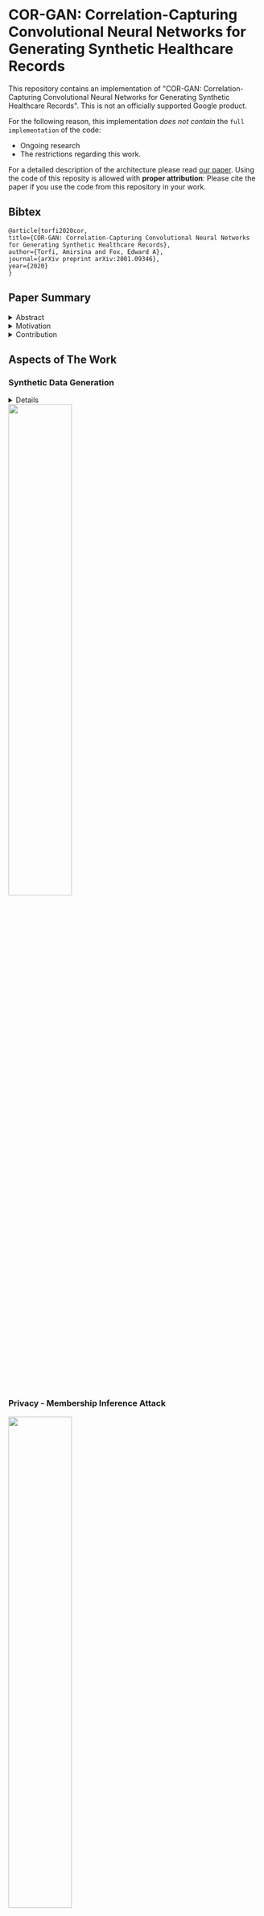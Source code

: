 # COR-GAN: Correlation-Capturing Convolutional Neural Networks for Generating Synthetic Healthcare Records

This repository contains an implementation of "COR-GAN:
Correlation-Capturing Convolutional Neural Networks for Generating
Synthetic Healthcare Records". This is not an officially supported
Google product.


For the following reason, this implementation *does not contain* the ``full implementation`` of the code:
* Ongoing research
* The restrictions regarding this work.

For a detailed description of the architecture please read [our paper](https://arxiv.org/abs/2001.09346). Using the code of this reposity is allowed with **proper attribution**: Please cite the paper if you use the code from this repository in your work.

## Bibtex

    @article{torfi2020cor,
    title={COR-GAN: Correlation-Capturing Convolutional Neural Networks for Generating Synthetic Healthcare Records},
    author={Torfi, Amirsina and Fox, Edward A},
    journal={arXiv preprint arXiv:2001.09346},
    year={2020}
    }

## Paper Summary

<details>
<summary>Abstract</summary>

*Deep learning models have demonstrated high-quality performance in areas such as image classification and speech processing.
However, creating a deep learning model using electronic health record (EHR) data, requires addressing particular privacy challenges that are unique to researchers in this domain. This matter focuses attention on generating realistic synthetic data while ensuring privacy.
In this paper, we propose a novel framework called correlation-capturing Generative Adversarial Network (corGAN), to generate synthetic healthcare records. In corGAN we utilize Convolutional Neural Networks to capture the correlations between adjacent medical features in the data representation space by combining Convolutional Generative Adversarial Networks and Convolutional Autoencoders.
To demonstrate the model fidelity, we show that corGAN generates synthetic data with performance similar to that of real data in various Machine Learning settings such as classification and prediction. We also give a privacy assessment and report on statistical analysis regarding realistic characteristics of the synthetic data.*

</details>

<!-- <br>[⬆ Back to top](#contents) -->

<!-- ### Abstract

*Deep learning models have demonstrated high-quality performance in areas such as image classification and speech processing.
However, creating a deep learning model using electronic health record (EHR) data, requires addressing particular privacy challenges that are unique to researchers in this domain. This matter focuses attention on generating realistic synthetic data while ensuring privacy.
In this paper, we propose a novel framework called correlation-capturing Generative Adversarial Network (corGAN), to generate synthetic healthcare records. In corGAN we utilize Convolutional Neural Networks to capture the correlations between adjacent medical features in the data representation space by combining Convolutional Generative Adversarial Networks and Convolutional Autoencoders.
To demonstrate the model fidelity, we show that corGAN generates synthetic data with performance similar to that of real data in various Machine Learning settings such as classification and prediction. We also give a privacy assessment and report on statistical analysis regarding realistic characteristics of the synthetic data.* -->

<details>
<summary>Motivation</summary>

* Synthetic records helping stakeholders to *share and work* on data without privacy hurdles
* Despite advances in *Synthetic Data Generation~(SDG)*. Research efforts mostly restricted to *limited use cases*
* *Lack of clarity* regarding the synthetic data being realistic; and factors contributing to realism
* Majority of methods for *supervised settings*
* Lack of clarity in *measuring privacy*, and privacy guarantees
* EHRs are *discrete* in nature. But most research is on *continuous* data

</details>

<details>
<summary>Contribution</summary>

* We propose an efficient architecture to generate synthetic healthcare records using **Convolutional GANs** and **Convolutional Autoencoders}~(CAs)** which we call ``corGAN``. We demonstrate that corGAN can effectively generate both *discrete* and *continuous* synthetic records.
* We demonstrate the effectiveness of utilizing Convolutional Neural Networks~(CNNs) as opposed to Multilayer Perceptrons to capture inter-correlation between features.
* We show that corGAN can generate realistic synthetic data that performs similarly to real data on classification tasks, according to  our analysis and assessments.
* We report on a **privacy assessment** of the model and demonstrate that corGAN provides an acceptable level of privacy, by varying the amount of synthetically generated data and amount of data known to an adversary.

</details>


## Aspects of The Work

### Synthetic Data Generation

<details>
<summary>Details</summary>

The discrete input $\boldsymbol{X}$ represents the source EHR data;~$\boldsymbol{z}$ is the random distribution for the generator $\boldsymbol{G}$; $\boldsymbol{G}$ is the employed neural network architecture; $\boldsymbol{Dec(G(z))}$ refers to the decoding function which is used to transform the generator $\boldsymbol{G}$ continuous output to their equivalent discrete values.~The discriminator $\boldsymbol{D}$ attempts to distinguish real input $\boldsymbol{X}$ from the discrete synthetic output $\boldsymbol{Dec(G(z))}$.~For the generator and the discriminator,~a 1-Dimensional Convolutional GAN architecture is utilized.

</details>

<img src="https://github.com/astorfi/cor-gan/blob/master/imgs/proposedarch.png" width="50%" height="50%" />


### Privacy - Membership Inference Attack

<img src="https://github.com/astorfi/cor-gan/blob/master/imgs/membershipattack.png" width="50%" height="50%" />

### Data Fidelity

<img src="https://github.com/astorfi/cor-gan/blob/master/imgs/datafidelity.png" width="50%" height="50%" />



## Running the Code

### Prerequisites

* Pytorch ``1.4``
* CUDA [strongly recommended]

**NOTE:** PyTorch does a pretty good job in installing required packages but you should have installed CUDA according to PyTorch requirements.
Please refer to [our paper](https://pytorch.org/) for further information.

### Datasets

You need to download and process the following datasets as due to privacy restrictions we cannot provide the data here.

* MIMIC-III dataset: https://mimic.physionet.org/ [implementation with this dataset is included]
* UCI Epileptic Seizure Recognition dataset: https://archive.ics.uci.edu/ml/datasets/Epileptic+Seizure+Recognition [implementation with this dataset is NOT included]

One good source code for processing MIMIC-III can be found [here](https://github.com/mp2893/medgan).


### Training

To check the implementation refer to the folder ``Generative`` and you will see the following implementations:

* corGAN: The implementation of the paper with concolutional autoencoders and regular multi-layer perceptions for discriminator and generator.
* corGAN: The implementation of the [medGAN paper](https://arxiv.org/abs/1703.06490) as one of the baselines. This is a reimplemetation of this medGAN in ``PyTorch`` as we could not reproduce the results with [their code](https://github.com/mp2893/medgan). Furthermore, **PyTorch is more flexible compare to TensorFlow for research!**
* VAE: One of the the baselines.
